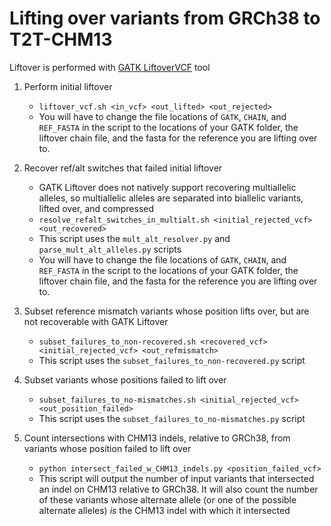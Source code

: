 # Lifting over variants from GRCh38 to T2T-CHM13

Liftover is performed with [GATK LiftoverVCF](https://gatk.broadinstitute.org/hc/en-us/articles/360037060932-LiftoverVcf-Picard-) tool

1. Perform initial liftover
	- `liftover_vcf.sh <in_vcf> <out_lifted> <out_rejected>`
	- You will have to change the file locations of `GATK`, `CHAIN`, and `REF_FASTA` in the script to the locations of your GATK folder, the liftover chain file, and the fasta for the reference you are lifting over to.

2. Recover ref/alt switches that failed initial liftover
	- GATK Liftover does not natively support recovering multiallelic alleles, so multiallelic alleles are separated into biallelic variants, lifted over, and compressed
	- `resolve_refalt_switches_in_multialt.sh <initial_rejected_vcf> <out_recovered>`
	- This script uses the `mult_alt_resolver.py` and `parse_mult_alt_alleles.py` scripts
	- You will have to change the file locations of `GATK`, `CHAIN`, and `REF_FASTA` in the script to the locations of your GATK folder, the liftover chain file, and the fasta for the reference you are lifting over to.

3. Subset reference mismatch variants whose position lifts over, but are not recoverable with GATK Liftover
	- `subset_failures_to_non-recovered.sh <recovered_vcf> <initial_rejected_vcf> <out_refmismatch>`
	- This script uses the `subset_failures_to_non-recovered.py` script

4. Subset variants whose positions failed to lift over
	- `subset_failures_to_no-mismatches.sh <initial_rejected_vcf> <out_position_failed>`
	- This script uses the `subset_failures_to_no-mismatches.py` script

5. Count intersections with CHM13 indels, relative to GRCh38, from variants whose position failed to lift over
	- `python intersect_failed_w_CHM13_indels.py <position_failed_vcf>`
	- This script will output the number of input variants that intersected an indel on CHM13 relative to GRCh38. It will also count the number of these variants whose alternate allele (or one of the possible alternate alleles) *is* the CHM13 indel with which it intersected
	